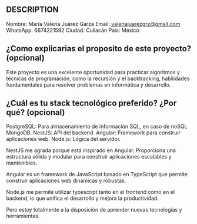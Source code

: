 ## DESCRIPTION

Nombre: María Valeria Juárez Garza
Email: valeriajuarezgrz@gmail.com
WhatsApp: 6674221592
Ciudad: Culiacán
Pais: México

## ¿Como explicarias el proposito de este proyecto? (opcional)
Este proyecto es una excelente oportunidad para practicar algoritmos y técnicas de programación, como la recursión y el backtracking, habilidades fundamentales para resolver problemas en informática y desarrollo.

## ¿Cuál es tu stack tecnológico preferido? ¿Por qué? (opcional)

PostgreSQL: Para almacenamiento de información SQL, en caso de noSQL MongoDB.
NestJS: API del backend.
Angular: Framework para construir aplicaciones web.
Node.js: Lógica del servidor.

NestJS me agrada porque está inspirado en Angular. Proporciona una estructura sólida y modular para construir aplicaciones escalables y mantenibles.

Angular es un framework de JavaScript basado en TypeScript que permite construir aplicaciones web dinámicas y robustas.

Node.js me permite utilizar typescript tanto en el frontend como en el backend, lo que unifica el desarrollo y mejora la productividad.

Pero estoy totalmente a la disposición de aprender nuevas tecnologías y herramientas.